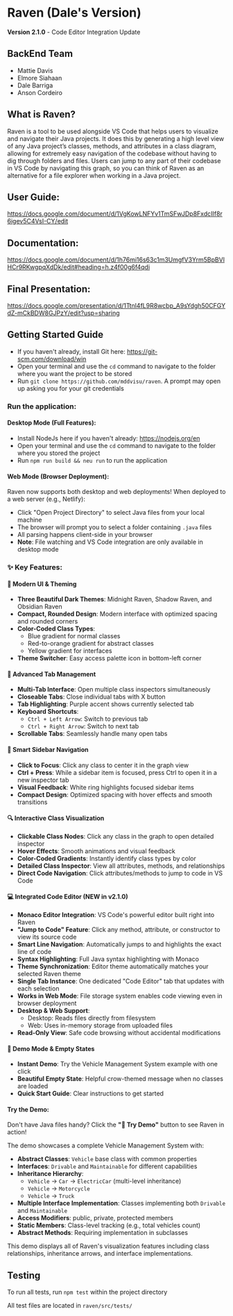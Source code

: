 # Raven (Dale's Version)

**Version 2.1.0** - Code Editor Integration Update

## BackEnd Team
- Mattie Davis
- Elmore Siahaan
- Dale Barriga
- Anson Cordeiro

## What is Raven?
Raven is a tool to be used alongside VS Code that helps users to visualize and navigate their Java projects. It does this by generating a high level view of any Java project’s classes, methods, and attributes in a class diagram, allowing for extremely easy navigation of the codebase without having to dig through folders and files. Users can jump to any part of their codebase in VS Code by navigating this graph, so you can think of Raven as an alternative for a file explorer when working in a Java project.

## User Guide:
https://docs.google.com/document/d/1VgKowLNFYv1TmSFwJDp8FxdcIIf8r6igev5C4VsI-CY/edit

## Documentation:
https://docs.google.com/document/d/1h76mi16s63c1m3UmgfV3Yrm5BpBVlHCr9RKwgpqXdDk/edit#heading=h.z4f00g6f4qdi

## Final Presentation:
https://docs.google.com/presentation/d/1Ttnl4fL9R8wcbp_A9sYdgh50CFGYdZ-mCkBDW8GJPzY/edit?usp=sharing

## Getting Started Guide
- If you haven't already, install Git here: https://git-scm.com/download/win
- Open your terminal and use the `cd` command to navigate to the folder where you want the project to be stored
- Run `git clone https://github.com/mddvisu/raven`. A prompt may open up asking you for your git credentials

### Run the application:

#### Desktop Mode (Full Features):
- Install NodeJs here if you haven't already: https://nodejs.org/en
- Open your terminal and use the `cd` command to navigate to the folder where you stored the project
- Run `npm run build && neu run` to run the application

#### Web Mode (Browser Deployment):
Raven now supports both desktop and web deployments! When deployed to a web server (e.g., Netlify):
- Click "Open Project Directory" to select Java files from your local machine
- The browser will prompt you to select a folder containing `.java` files
- All parsing happens client-side in your browser
- **Note**: File watching and VS Code integration are only available in desktop mode

### ✨ Key Features:

#### 🎨 **Modern UI & Theming**
- **Three Beautiful Dark Themes**: Midnight Raven, Shadow Raven, and Obsidian Raven
- **Compact, Rounded Design**: Modern interface with optimized spacing and rounded corners
- **Color-Coded Class Types**: 
  - Blue gradient for normal classes
  - Red-to-orange gradient for abstract classes
  - Yellow gradient for interfaces
- **Theme Switcher**: Easy access palette icon in bottom-left corner

#### 📱 **Advanced Tab Management**
- **Multi-Tab Interface**: Open multiple class inspectors simultaneously
- **Closeable Tabs**: Close individual tabs with X button
- **Tab Highlighting**: Purple accent shows currently selected tab
- **Keyboard Shortcuts**: 
  - `Ctrl + Left Arrow`: Switch to previous tab
  - `Ctrl + Right Arrow`: Switch to next tab
- **Scrollable Tabs**: Seamlessly handle many open tabs

#### 🎯 **Smart Sidebar Navigation**
- **Click to Focus**: Click any class to center it in the graph view
- **Ctrl + Press**: While a sidebar item is focused, press Ctrl to open it in a new inspector tab
- **Visual Feedback**: White ring highlights focused sidebar items
- **Compact Design**: Optimized spacing with hover effects and smooth transitions

#### 🔍 **Interactive Class Visualization**
- **Clickable Class Nodes**: Click any class in the graph to open detailed inspector
- **Hover Effects**: Smooth animations and visual feedback
- **Color-Coded Gradients**: Instantly identify class types by color
- **Detailed Class Inspector**: View all attributes, methods, and relationships
- **Direct Code Navigation**: Click attributes/methods to jump to code in VS Code

#### 💻 **Integrated Code Editor (NEW in v2.1.0)**
- **Monaco Editor Integration**: VS Code's powerful editor built right into Raven
- **"Jump to Code" Feature**: Click any method, attribute, or constructor to view its source code
- **Smart Line Navigation**: Automatically jumps to and highlights the exact line of code
- **Syntax Highlighting**: Full Java syntax highlighting with Monaco
- **Theme Synchronization**: Editor theme automatically matches your selected Raven theme
- **Single Tab Instance**: One dedicated "Code Editor" tab that updates with each selection
- **Works in Web Mode**: File storage system enables code viewing even in browser deployment
- **Desktop & Web Support**: 
  - Desktop: Reads files directly from filesystem
  - Web: Uses in-memory storage from uploaded files
- **Read-Only View**: Safe code browsing without accidental modifications

#### 🚀 **Demo Mode & Empty States**
- **Instant Demo**: Try the Vehicle Management System example with one click
- **Beautiful Empty State**: Helpful crow-themed message when no classes are loaded
- **Quick Start Guide**: Clear instructions to get started

#### Try the Demo:
Don't have Java files handy? Click the **"🚀 Try Demo"** button to see Raven in action!

The demo showcases a complete Vehicle Management System with:
- **Abstract Classes**: `Vehicle` base class with common properties
- **Interfaces**: `Drivable` and `Maintainable` for different capabilities
- **Inheritance Hierarchy**: 
  - `Vehicle` → `Car` → `ElectricCar` (multi-level inheritance)
  - `Vehicle` → `Motorcycle`
  - `Vehicle` → `Truck`
- **Multiple Interface Implementation**: Classes implementing both `Drivable` and `Maintainable`
- **Access Modifiers**: public, private, protected members
- **Static Members**: Class-level tracking (e.g., total vehicles count)
- **Abstract Methods**: Requiring implementation in subclasses

This demo displays all of Raven's visualization features including class relationships, inheritance arrows, and interface implementations.

## Testing
To run all tests, run `npm test` within the project directory

All test files are located in `raven/src/tests/`
